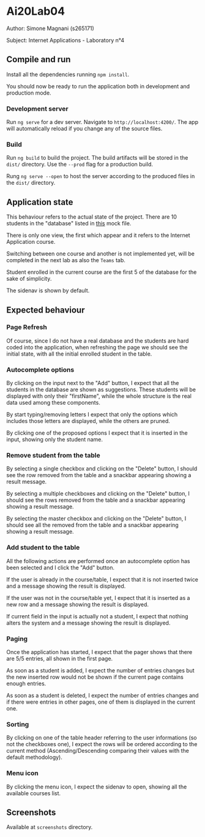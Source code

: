 # Ai20Lab04

Author: Simone Magnani (s265171)

Subject: Internet Applications - Laboratory n°4

## Compile and run

Install all the dependencies running `npm install`.

You should now be ready to run the application both in development and production mode.

### Development server

Run `ng serve` for a dev server. Navigate to `http://localhost:4200/`. The app will automatically reload if you change any of the source files.

### Build

Run `ng build` to build the project. The build artifacts will be stored in the `dist/` directory. Use the `--prod` flag for a production build.

Rung `ng serve --open` to host the server according to the produced files in the `dist/` directory.

## Application state

This behaviour refers to the actual state of the project. There are 10 students in the "database" listed in [this](./src/app/shared/mocks/mock-student.ts) mock file.

There is only one view, the first which appear and it refers to the Internet Application course.

Switching between one course and another is not implemented yet, will be completed in the next lab as also the `Teams` tab.

Student enrolled in the current course are the first 5 of the database for the sake of simplicity.

The sidenav is shown by default.

## Expected behaviour

### Page Refresh

Of course, since I do not have a real database and the students are hard coded into the application, when refreshing the page we should see the initial state, with all the initial enrolled student in the table.

### Autocomplete options

By clicking on the input next to the "Add" button, I expect that all the students in the database are shown as suggestions. These students will be displayed with only their "firstName", while the whole structure is the real data used among these components.

By start typing/removing letters I expect that only the options which includes those letters are displayed, while the others are pruned.

By clicking one of the proposed options I expect that it is inserted in the input, showing only the student name.

### Remove student from the table

By selecting a single checkbox and clicking on the "Delete" button, I should see the row removed from the table and a snackbar appearing showing a result message.

By selecting a multiple checkboxes and clicking on the "Delete" button, I should see the rows removed from the table and a snackbar appearing showing a result message.

By selecting the master checkbox and clicking on the "Delete" button, I should see all the removed from the table and a snackbar appearing showing a result message.

### Add student to the table

All the following actions are performed once an autocomplete option has been selected and I click the "Add" button.

If the user is already in the course/table, I expect that it is not inserted twice and a message showing the result is displayed.

If the user was not in the course/table yet, I expect that it is inserted as a new row and a message showing the result is displayed.

If current field in the input is actually not a student, I expect that nothing alters the system and a message showing the result is displayed.

### Paging

Once the application has started, I expect that the pager shows that there are 5/5 entries, all shown in the first page.

As soon as a student is added, I expect the number of entries changes but the new inserted row would not be shown if the current page contains enough entries.

As soon as a student is deleted, I expect the number of entries changes and if there were entries in other pages, one of them is displayed in the current one.

### Sorting

By clicking on one of the table header referring to the user informations (so not the checkboxes one), I expect the rows will be ordered according to the current method (Ascending/Descending comparing their values with the default methodology).

### Menu icon

By clicking the menu icon, I expect the sidenav to open, showing all the available courses list.

## Screenshots

Available at `screenshots` directory.